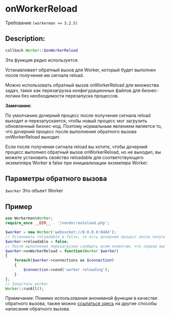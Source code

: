 # onWorkerReload
Требование ```(workerman >= 3.2.5)```
## Description:
```php
callback Worker::$onWorkerReload
```
Эта функция редко используется.

Устанавливает обратный вызов для Worker, который будет выполнен после получения им сигнала reload.

Можно использовать обратный вызов onWorkerReload для множества задач, таких как перезагрузка конфигурационных файлов для бизнес-логики без необходимости перезапуска процессов.

**Замечание**:

По умолчанию дочерний процесс после получения сигнала reload выходит и перезапускается, чтобы новый процесс мог загрузить обновленный бизнес-код. Поэтому нормальным явлением является то, что дочерний процесс после выполнения обратного вызова onWorkerReload выходит.

Если после получения сигнала reload вы хотите, чтобы дочерний процесс выполнел обратный вызов onWorkerReload, но не выходил, вы можете установить свойство reloadable для соответствующего экземпляра Worker в false при инициализации экземляра Worker.


## Параметры обратного вызова
 ``` $worker ```
Это объект Worker


## Пример

```php
use Workerman\Worker;
require_once __DIR__ . '/vendor/autoload.php';

$worker = new Worker('websocket://0.0.0.0:8484');
// Установить reloadable в false, то есть дочерний процесс после получения сигнала reload не будет перезапускаться
$worker->reloadable = false;
// После выполнения перезагрузки сообщить всем клиентам, что сервер выполнел перезагрузку
$worker->onWorkerReload = function(Worker $worker)
{
    foreach($worker->connections as $connection)
    {
        $connection->send('worker reloading');
    }
};
// Запустить worker
Worker::runAll();
```

Примечание: Помимо использования анонимной функции в качестве обратного вызова, также можно [ссылаться здесь](../faq/callback_methods.md) на другие способы написания обратного вызова.
